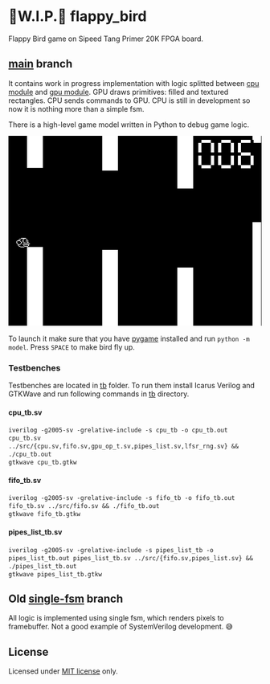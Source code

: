 # 🚧W.I.P.🚧 flappy_bird

Flappy Bird game on Sipeed Tang Primer 20K FPGA board.

## [main](https://github.com/trickybestia/flappy_bird/tree/main) branch

It contains work in progress implementation with logic splitted between [cpu module](https://github.com/trickybestia/flappy_bird/blob/main/src/cpu.sv) and [gpu module](https://github.com/trickybestia/flappy_bird/blob/main/src/gpu.sv). GPU draws primitives: filled and textured rectangles. CPU sends commands to GPU. CPU is still in development so now it is nothing more than a simple fsm.

There is a high-level game model written in Python to debug game logic.

![](doc/images/model.png)

To launch it make sure that you have [pygame](https://pypi.org/project/pygame/) installed and run `python -m model`. Press `SPACE` to make bird fly up.

### Testbenches

Testbenches are located in [tb](tb) folder. To run them install Icarus Verilog and GTKWave and run following commands in [tb](tb) directory.

#### cpu_tb.sv

```
iverilog -g2005-sv -grelative-include -s cpu_tb -o cpu_tb.out cpu_tb.sv ../src/{cpu.sv,fifo.sv,gpu_op_t.sv,pipes_list.sv,lfsr_rng.sv} && ./cpu_tb.out
gtkwave cpu_tb.gtkw
```

#### fifo_tb.sv

```
iverilog -g2005-sv -grelative-include -s fifo_tb -o fifo_tb.out fifo_tb.sv ../src/fifo.sv && ./fifo_tb.out
gtkwave fifo_tb.gtkw
```

#### pipes_list_tb.sv

```
iverilog -g2005-sv -grelative-include -s pipes_list_tb -o pipes_list_tb.out pipes_list_tb.sv ../src/{fifo.sv,pipes_list.sv} && ./pipes_list_tb.out
gtkwave pipes_list_tb.gtkw
```

## Old [single-fsm](https://github.com/trickybestia/flappy_bird/tree/single-fsm) branch

All logic is implemented using single fsm, which renders pixels to framebuffer. Not a good example of SystemVerilog development. 😅

## License

Licensed under [MIT license](LICENSE) only.
